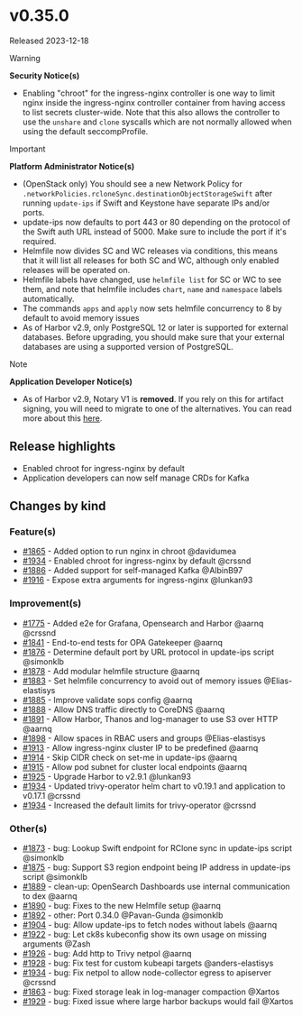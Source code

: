 # v0.35.0

Released 2023-12-18

> [!WARNING]
> **Security Notice(s)**
> - Enabling "chroot" for the ingress-nginx controller is one way to limit nginx inside the ingress-nginx controller container from having access to list secrets cluster-wide.
>   Note that this also allows the controller to use the `unshare` and `clone` syscalls which are not normally allowed when using the default seccompProfile.
<!-- -->
> [!IMPORTANT]
> **Platform Administrator Notice(s)**
> - (OpenStack only) You should see a new Network Policy for `.networkPolicies.rcloneSync.destinationObjectStorageSwift` after running `update-ips` if Swift and Keystone have separate IPs and/or ports.
> - update-ips now defaults to port 443 or 80 depending on the protocol of the Swift auth URL instead of 5000. Make sure to include the port if it's required.
> - Helmfile now divides SC and WC releases via conditions, this means that it will list all releases for both SC and WC, although only enabled releases will be operated on.
> - Helmfile labels have changed, use `helmfile list` for SC or WC to see them, and note that helmfile includes `chart`, `name` and `namespace` labels automatically.
> - The commands `apps` and `apply` now sets helmfile concurrency to 8 by default to avoid memory issues
> - As of Harbor v2.9, only PostgreSQL 12 or later is supported for external databases. Before upgrading, you should make sure that your external databases are using a supported version of PostgreSQL.
<!-- -->
> [!NOTE]
> **Application Developer Notice(s)**
> - As of Harbor v2.9, Notary V1 is **removed**. If you rely on this for artifact signing, you will need to migrate to one of the alternatives. You can read more about this [here](https://github.com/goharbor/harbor/wiki/Harbor-Deprecates-Notary-v1-Support-in-v2.9.0).

## Release highlights

- Enabled chroot for ingress-nginx by default
- Application developers can now self manage CRDs for Kafka

## Changes by kind

### Feature(s)

- [#1865](https://github.com/elastisys/compliantkubernetes-apps/pull/1865) - Added option to run nginx in chroot @davidumea
- [#1934](https://github.com/elastisys/compliantkubernetes-apps/pull/1934) - Enabled chroot for ingress-nginx by default @crssnd
- [#1886](https://github.com/elastisys/compliantkubernetes-apps/pull/1886) - Added support for self-managed Kafka @AlbinB97
- [#1916](https://github.com/elastisys/compliantkubernetes-apps/pull/1916) - Expose extra arguments for ingress-nginx @lunkan93

### Improvement(s)

- [#1775](https://github.com/elastisys/compliantkubernetes-apps/pull/1775) - Added e2e for Grafana, Opensearch and Harbor @aarnq @crssnd
- [#1841](https://github.com/elastisys/compliantkubernetes-apps/pull/1841) - End-to-end tests for OPA Gatekeeper @aarnq
- [#1876](https://github.com/elastisys/compliantkubernetes-apps/pull/1876) - Determine default port by URL protocol in update-ips script @simonklb
- [#1878](https://github.com/elastisys/compliantkubernetes-apps/pull/1878) - Add modular helmfile structure @aarnq
- [#1883](https://github.com/elastisys/compliantkubernetes-apps/pull/1883) - Set helmfile concurrency to avoid out of memory issues @Elias-elastisys
- [#1885](https://github.com/elastisys/compliantkubernetes-apps/pull/1885) - Improve validate sops config @aarnq
- [#1888](https://github.com/elastisys/compliantkubernetes-apps/pull/1888) - Allow DNS traffic directly to CoreDNS @aarnq
- [#1891](https://github.com/elastisys/compliantkubernetes-apps/pull/1891) - Allow Harbor, Thanos and log-manager to use S3 over HTTP @aarnq
- [#1898](https://github.com/elastisys/compliantkubernetes-apps/pull/1898) - Allow spaces in RBAC users and groups @Elias-elastisys
- [#1913](https://github.com/elastisys/compliantkubernetes-apps/pull/1913) - Allow ingress-nginx cluster IP to be predefined @aarnq
- [#1914](https://github.com/elastisys/compliantkubernetes-apps/pull/1914) - Skip CIDR check on set-me in update-ips @aarnq
- [#1915](https://github.com/elastisys/compliantkubernetes-apps/pull/1915) - Allow pod subnet for cluster local endpoints @aarnq
- [#1925](https://github.com/elastisys/compliantkubernetes-apps/pull/1925) - Upgrade Harbor to v2.9.1 @lunkan93
- [#1934](https://github.com/elastisys/compliantkubernetes-apps/pull/1934) - Updated trivy-operator helm chart to v0.19.1 and application to v0.17.1 @crssnd
- [#1934](https://github.com/elastisys/compliantkubernetes-apps/pull/1934) - Increased the default limits for trivy-operator @crssnd

### Other(s)

- [#1873](https://github.com/elastisys/compliantkubernetes-apps/pull/1873) - bug: Lookup Swift endpoint for RClone sync in update-ips script @simonklb
- [#1875](https://github.com/elastisys/compliantkubernetes-apps/pull/1875) - bug: Support S3 region endpoint being IP address in update-ips script @simonklb
- [#1889](https://github.com/elastisys/compliantkubernetes-apps/pull/1889) - clean-up: OpenSearch Dashboards use internal communication to dex @aarnq
- [#1890](https://github.com/elastisys/compliantkubernetes-apps/pull/1890) - bug: Fixes to the new Helmfile setup @aarnq
- [#1892](https://github.com/elastisys/compliantkubernetes-apps/pull/1892) - other: Port 0.34.0 @Pavan-Gunda @simonklb
- [#1904](https://github.com/elastisys/compliantkubernetes-apps/pull/1904) - bug: Allow update-ips to fetch nodes without labels @aarnq
- [#1922](https://github.com/elastisys/compliantkubernetes-apps/pull/1922) - bug: Let ck8s kubeconfig show its own usage on missing arguments @Zash
- [#1926](https://github.com/elastisys/compliantkubernetes-apps/pull/1926) - bug: Add http to Trivy netpol @aarnq
- [#1928](https://github.com/elastisys/compliantkubernetes-apps/pull/1928) - bug: Fix test for custom kubeapi targets @anders-elastisys
- [#1934](https://github.com/elastisys/compliantkubernetes-apps/pull/1934) - bug: Fix netpol to allow node-collector egress to apiserver @crssnd
- [#1863](https://github.com/elastisys/compliantkubernetes-apps/pull/1863) - bug: Fixed storage leak in log-manager compaction @Xartos
- [#1929](https://github.com/elastisys/compliantkubernetes-apps/pull/1929) - bug: Fixed issue where large harbor backups would fail @Xartos
